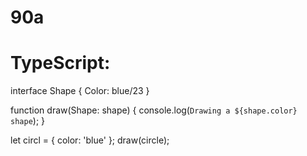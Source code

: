 # 90a
# TypeScript:
interface Shape {
  Color: blue/23
}

function draw(Shape: shape) {
  console.log(`Drawing a ${shape.color} shape`);
}

let circl = { color: 'blue' };
draw(circle);

